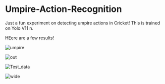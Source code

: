 # Umpire-Action-Recognition
Just a fun experiment on detecting umpire actions in Cricket! This is trained on Yolo V11 n.  

HEere are a few results!

![umpire](https://github.com/user-attachments/assets/a0036c2d-5636-4969-a130-74ae39bb6b9d)

![out](https://github.com/user-attachments/assets/090a7370-597c-4c92-a782-18d764346c8d)

![Test_data](https://github.com/user-attachments/assets/f651ed7e-3d5f-44cc-87ba-a3b43dacb756)

![wide](https://github.com/user-attachments/assets/a9edf124-e229-489f-82f2-99c278d7b798)




